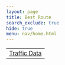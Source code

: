 ```yaml
---
layout: page
title: Best Route
search_exclude: true
hide: true
menu: nav/home.html
---
```


<table>
    <tr>
        <td><a href="{{site.baseurl}}/traf">Traffic Data</a></td>
</table>